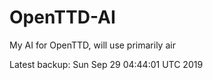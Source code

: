 # OpenTTD-AI
My AI for OpenTTD, will use primarily air

Latest backup: Sun Sep 29 04:44:01 UTC 2019
